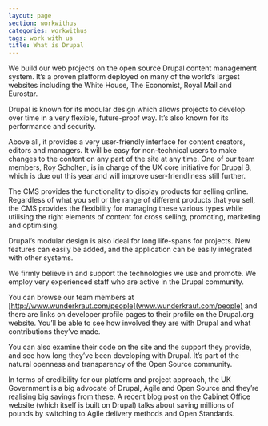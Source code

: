 ```yaml
---
layout: page
section: workwithus
categories: workwithus
tags: work with us
title: What is Drupal
---
```


We build our web projects on the open source Drupal content management system. It’s a proven platform deployed on many of the world’s largest websites including the White House, The Economist, Royal Mail and Eurostar.

Drupal is known for its modular design which allows projects to develop over time in a very flexible, future-proof way. It’s also known for its performance and security.

Above all, it provides a very user-friendly interface for content creators, editors and managers. It will be easy for non-technical users to make changes to the content on any part of the site at any time. One of our team members, Roy Scholten, is in charge of the UX core initiative for Drupal 8, which is due out this year and will improve user-friendliness still further.

The CMS provides the functionality to display products for selling online. Regardless of what you sell or the range of different products that you sell, the CMS provides the flexibility for managing these various types while utilising the right elements of content for cross selling, promoting, marketing and optimising.

Drupal’s modular design is also ideal for long life-spans for projects. New features can easily be added, and the application can be easily integrated with other systems.

We firmly believe in and support the technologies we use and promote. We employ very experienced staff who are active in the Drupal community.

You can browse our team members at [http://www.wunderkraut.com/people](www.wunderkraut.com/people) and there are links on developer profile pages to their profile on the Drupal.org website. You’ll be able to see how involved they are with Drupal and what contributions they’ve made.

You can also examine their code on the site and the support they provide, and see how long they’ve been developing with Drupal. It’s part of the natural openness and transparency of the Open Source community.

In terms of credibility for our platform and project approach, the UK Government is a big advocate of Drupal, Agile  and Open Source and they’re realising big savings from these. A recent blog post on the Cabinet Office website (which itself is built on Drupal) talks about saving millions of pounds by switching to Agile delivery methods and Open Standards.
